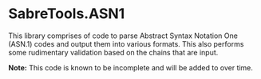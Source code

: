 # SabreTools.ASN1

This library comprises of code to parse Abstract Syntax Notation One (ASN.1) codes and output them into various formats. This also performs some rudimentary validation based on the chains that are input.

**Note:** This code is known to be incomplete and will be added to over time.
